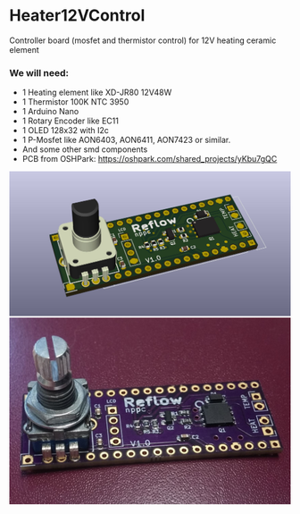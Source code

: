 # Heater12VControl
Controller board (mosfet and thermistor control) for 12V heating ceramic element

### We will need:
- 1 Heating element like XD-JR80 12V48W
- 1 Thermistor 100K NTC 3950
- 1 Arduino Nano
- 1 Rotary Encoder like EC11
- 1 OLED 128x32 with I2c
- 1 P-Mosfet like AON6403, AON6411, AON7423 or similar.
- And some other smd components
- PCB from OSHPark: https://oshpark.com/shared_projects/yKbu7gQC

![Virtual PCB](Images/CeramicHeaterNewPCB.jpg)
![PCB soldered](Images/PCB_soldered.jpg)
